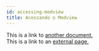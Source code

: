 ```yaml
---
id: accessing-medview
title: Acessando o Medview
---
```


This is a link to [another document.](pep/allergies.md)  
This is a link to an [external page.](http://www.example.com)
